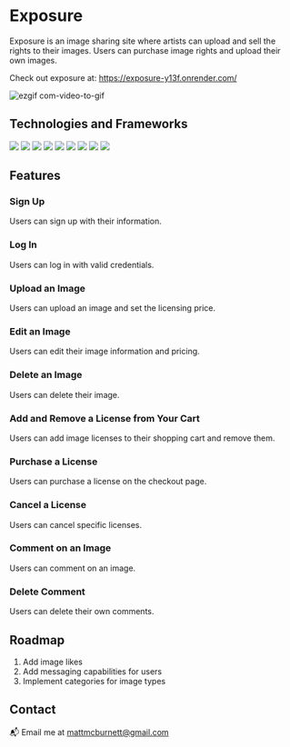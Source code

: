 # Exposure

Exposure is an image sharing site where artists can upload and sell the rights to their images. Users can purchase image rights and upload their own images.

Check out exposure at: https://exposure-y13f.onrender.com/

![ezgif com-video-to-gif](https://github.com/mattmcburnett/exposure/assets/110564751/b6709255-69c6-454b-83ff-d07cc2728e21)


## Technologies and Frameworks
<div>
  <img src="https://img.shields.io/badge/javascript-%23323330.svg?style=for-the-badge&logo=javascript&logoColor=%23F7DF1E"/>
  <img src="https://img.shields.io/badge/python-3670A0?style=for-the-badge&logo=python&logoColor=ffdd54"/>
  <img src="https://img.shields.io/badge/react-%2320232a.svg?style=for-the-badge&logo=react&logoColor=%2361DAFB"/>
  <img src="https://img.shields.io/badge/redux-%23593d88.svg?style=for-the-badge&logo=redux&logoColor=white"/>
  <img src="https://img.shields.io/badge/AWS-%23FF9900.svg?style=for-the-badge&logo=amazon-aws&logoColor=white"/>
  <img src="https://img.shields.io/badge/postgres-%23316192.svg?style=for-the-badge&logo=postgresql&logoColor=white"/>
  <img src="https://img.shields.io/badge/flask-%23000.svg?style=for-the-badge&logo=flask&logoColor=white"/>
  <img src="https://img.shields.io/badge/html5-%23E34F26.svg?style=for-the-badge&logo=html5&logoColor=white"/>
  <img src="https://img.shields.io/badge/css3-%231572B6.svg?style=for-the-badge&logo=css3&logoColor=white"/>
</div>


## Features

### Sign Up

Users can sign up with their information.

### Log In

Users can log in with valid credentials.

### Upload an Image

Users can upload an image and set the licensing price.

### Edit an Image

Users can edit their image information and pricing.

### Delete an Image

Users can delete their image.

### Add and Remove a License from Your Cart

Users can add image licenses to their shopping cart and remove them.

### Purchase a License

Users can purchase a license on the checkout page.

### Cancel a License

Users can cancel specific licenses.

### Comment on an Image

Users can comment on an image.

### Delete Comment

Users can delete their own comments.


## Roadmap

1. Add image likes
2. Add messaging capabilities for users
3. Implement categories for image types


## Contact
📬 Email me at mattmcburnett@gmail.com
